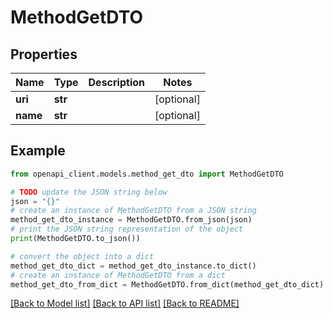 # MethodGetDTO


## Properties

Name | Type | Description | Notes
------------ | ------------- | ------------- | -------------
**uri** | **str** |  | [optional] 
**name** | **str** |  | [optional] 

## Example

```python
from openapi_client.models.method_get_dto import MethodGetDTO

# TODO update the JSON string below
json = "{}"
# create an instance of MethodGetDTO from a JSON string
method_get_dto_instance = MethodGetDTO.from_json(json)
# print the JSON string representation of the object
print(MethodGetDTO.to_json())

# convert the object into a dict
method_get_dto_dict = method_get_dto_instance.to_dict()
# create an instance of MethodGetDTO from a dict
method_get_dto_from_dict = MethodGetDTO.from_dict(method_get_dto_dict)
```
[[Back to Model list]](../README.md#documentation-for-models) [[Back to API list]](../README.md#documentation-for-api-endpoints) [[Back to README]](../README.md)


